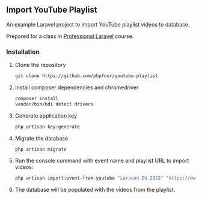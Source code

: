 ## Import YouTube Playlist

An example Laravel project to import YouTube playlist videos to database. 

Prepared for a class in [Professional Laravel](https://cutt.ly/wedevs-laravel) course.

### Installation

1. Clone the repository

    ```bash
    git clone https://github.com/phpfour/youtube-playlist
    ```

2. Install composer dependencies and chromedriver

    ```bash
    composer install
    vendor/bin/bdi detect drivers
    ```

3. Generate application key

    ```bash
    php artisan key:generate
    ```

4. Migrate the database

    ```bash
    php artisan migrate
    ```

5. Run the console command with event name and playlist URL to import videos: 

    ```bash
    php artisan import:event-from-youtube "Laracon EU 2022" "https://www.youtube.com/playlist?list=PLMdXHJK-lGoBcH4il_bq-aD_p34ZrBlas"
    ```

6. The database will be populated with the videos from the playlist.
